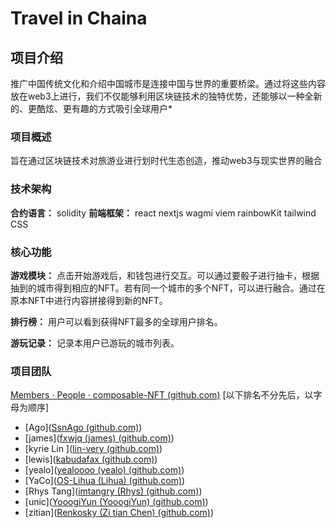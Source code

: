 # Travel in Chaina

## 项目介绍
推广中国传统文化和介绍中国城市是连接中国与世界的重要桥梁。通过将这些内容放在web3上进行，我们不仅能够利用区块链技术的独特优势，还能够以一种全新的、更酷炫、更有趣的方式吸引全球用户*

### 项目概述
旨在通过区块链技术对旅游业进行划时代生态创造，推动web3与现实世界的融合

### 技术架构
**合约语言：** solidity
**前端框架：** react nextjs wagmi viem rainbowKit tailwind CSS

### 核心功能
**游戏模块：**
点击开始游戏后，和钱包进行交互。可以通过要骰子进行抽卡，根据抽到的城市得到相应的NFT。若有同一个城市的多个NFT，可以进行融合。通过在原本NFT中进行内容拼接得到新的NFT。

**排行榜：**
用户可以看到获得NFT最多的全球用户排名。

**游玩记录：**
记录本用户已游玩的城市列表。

### 项目团队
[Members · People · composable-NFT (github.com)](https://github.com/orgs/composable-NFT/people)
[以下排名不分先后，以字母为顺序]

- [Ago]([SsnAgo (github.com)](https://github.com/SsnAgo))
- [james]([fxwjq (james) (github.com)](https://github.com/fxwjq))
- [kyrie Lin ]([lin-very (github.com)](https://github.com/lin-very))
- [lewis]([kabudafax (github.com)](https://github.com/kabudafax))
- [yealo]([yealoooo (yealo) (github.com)](https://github.com/yealoooo))
- [YaCo]([OS-Lihua (Lihua) (github.com)](https://github.com/OS-Lihua))
- [Rhys Tang]([imtangry (Rhys) (github.com)](https://github.com/imtangry))
- [unic]([YooogiYun (YooogiYun) (github.com)](https://github.com/YooogiYun))
- [zitian]([Renkosky (Zi tian Chen) (github.com)](https://github.com/Renkosky))
